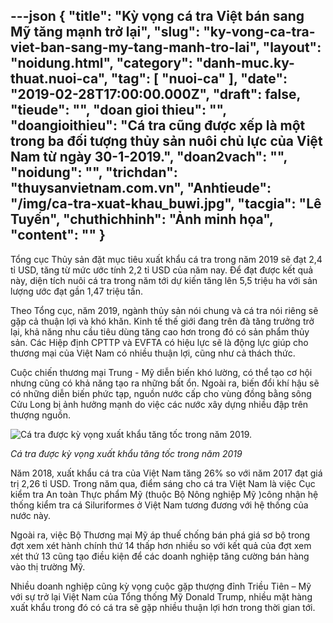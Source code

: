 ---json
{
    "title": "Kỳ vọng cá tra Việt bán sang Mỹ tăng mạnh trở lại",
    "slug": "ky-vong-ca-tra-viet-ban-sang-my-tang-manh-tro-lai",
    "layout": "noidung.html",
    "category": "danh-muc.ky-thuat.nuoi-ca",
    "tag": [
        "nuoi-ca"
    ],
    "date": "2019-02-28T17:00:00.000Z",
    "draft": false,
    "tieude": "",
    "doan gioi thieu": "",
    "doangioithieu": "Cá tra cũng được xếp là một trong ba đối tượng thủy sản nuôi chủ lực của Việt Nam từ ngày 30-1-2019.",
    "doan2vach": "",
    "noidung": "",
    "trichdan": "thuysanvietnam.com.vn",
    "Anhtieude": "/img/ca-tra-xuat-khau_buwi.jpg",
    "tacgia": "Lê Tuyến",
    "chuthichhinh": "Ảnh minh họa",
    "__content__": ""
}
---
<p>Tổng cục Thủy sản đặt mục ti&ecirc;u xuất khẩu c&aacute; tra trong năm 2019 sẽ đạt 2,4 tỉ USD, tăng từ mức ước t&iacute;nh 2,2 tỉ USD của năm nay. Để đạt được kết quả n&agrave;y, diện t&iacute;ch nu&ocirc;i c&aacute; tra trong năm tới dự kiến tăng l&ecirc;n 5,5 triệu ha với sản lượng ước đạt gần 1,47 triệu tấn.</p>

<p>Theo Tổng cục, năm 2019, ng&agrave;nh thủy sản n&oacute;i chung v&agrave; c&aacute; tra n&oacute;i ri&ecirc;ng sẽ gặp cả thuận lợi v&agrave; kh&oacute; khăn. Kinh tế thế giới đang tr&ecirc;n đ&agrave; tăng trưởng trở lại, khả năng nhu cầu ti&ecirc;u d&ugrave;ng tăng cao hơn trong đ&oacute; c&oacute; sản phẩm thủy sản. C&aacute;c Hiệp định CPTTP v&agrave; EVFTA c&oacute; hiệu lực sẽ l&agrave; động lực gi&uacute;p cho thương mại của Việt Nam c&oacute; nhiều thuận lợi, cũng như cả th&aacute;ch thức.</p>

<p>Cuộc chiến thương mại Trung - Mỹ diễn biến kh&oacute; lường, c&oacute; thể tạo cơ hội nhưng cũng c&oacute; khả năng tạo ra những bất ổn. Ngo&agrave;i ra, biến đổi kh&iacute; hậu sẽ c&oacute; những diễn biến phức tạp, nguồn nước cấp cho v&ugrave;ng đồng bằng s&ocirc;ng Cửu Long bị ảnh hưởng mạnh do việc c&aacute;c nước x&acirc;y dựng nhiều đập tr&ecirc;n thượng nguồn.</p>

<p><img alt="Cá tra được kỳ vọng xuất khẩu tăng tốc trong năm 2019." src="https://image.plo.vn/w800/Uploaded/2019/ycivopcg/2019_02_27/che-bien-ca-tra-xuat-khau2_ygla.jpg" title="Cá tra được kỳ vọng xuất khẩu tăng tốc trong năm 2019." /></p>

<p><em>C&aacute; tra được kỳ vọng xuất khẩu tăng tốc trong năm 2019</em></p>

<p>Năm 2018, xuất khẩu c&aacute; tra của Việt Nam tăng 26% so với năm 2017 đạt gi&aacute; trị 2,26 tỉ USD. Trong năm qua, điểm s&aacute;ng cho c&aacute; tra Việt Nam l&agrave; việc Cục kiểm tra An to&agrave;n Thực phẩm Mỹ (thuộc Bộ N&ocirc;ng nghiệp Mỹ )c&ocirc;ng nhận hệ thống kiểm tra c&aacute; Siluriformes ở Việt Nam tương đương với hệ thống của nước n&agrave;y.</p>

<p>Ngo&agrave;i ra, việc Bộ Thương mại Mỹ &aacute;p thuế chống b&aacute;n ph&aacute; gi&aacute; sơ bộ trong đợt xem x&eacute;t h&agrave;nh ch&iacute;nh thứ 14 thấp hơn nhiều so với kết quả của đợt xem x&eacute;t thứ 13 cũng tạo điều kiện để c&aacute;c doanh nghiệp tăng cường b&aacute;n h&agrave;ng v&agrave;o thị trường Mỹ.</p>

<p>Nhiều doanh nghiệp cũng kỳ vọng cuộc gặp thượng đỉnh Triều Ti&ecirc;n &ndash; Mỹ với sự trở lại Việt Nam của Tổng thống Mỹ Donald Trump, nhiều mặt h&agrave;ng xuất khẩu trong đ&oacute; c&oacute; c&aacute; tra sẽ gặp nhiều thuận lợi hơn trong thời gian tới.</p>
